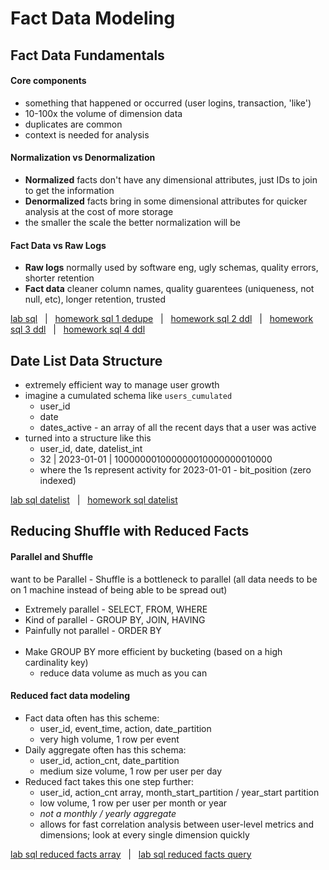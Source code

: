 # Fact Data Modeling

## Fact Data Fundamentals

#### Core components
* something that happened or occurred (user logins, transaction, 'like')
* 10-100x the volume of dimension data
* duplicates are common
* context is needed for analysis 

#### Normalization vs Denormalization
* **Normalized** facts don't have any dimensional attributes, just IDs to join to get the information
* **Denormalized** facts bring in some dimensional attributes for quicker analysis at the cost of more storage
* the smaller the scale the better normalization will be

#### Fact Data vs Raw Logs
* **Raw logs** normally used by software eng, ugly schemas, quality errors, shorter retention
* **Fact data** cleaner column names, quality guarentees (uniqueness, not null, etc), longer retention, trusted
  
[lab sql](https://github.com/memjoh/data-eng-bootcamp/blob/4051111b1a9df7af918aee3e8e5f336ece057825/week2/lab/lab1_ddl_fct_game_details.sql)  &nbsp; | &nbsp;  [homework sql 1 dedupe](https://github.com/memjoh/data-eng-bootcamp/blob/4051111b1a9df7af918aee3e8e5f336ece057825/week2/homework/game_details_dedupe.sql)   &nbsp; | &nbsp;  [homework sql 2 ddl](https://github.com/memjoh/data-eng-bootcamp/blob/4051111b1a9df7af918aee3e8e5f336ece057825/week2/homework/user_devices_cumulated_ddl.sql)     &nbsp; | &nbsp;  [homework sql 3 ddl](https://github.com/memjoh/data-eng-bootcamp/blob/4051111b1a9df7af918aee3e8e5f336ece057825/week2/homework/hosts_cumulated_ddl.sql)    &nbsp; | &nbsp;  [homework sql 4 ddl](https://github.com/memjoh/data-eng-bootcamp/blob/4051111b1a9df7af918aee3e8e5f336ece057825/week2/homework/hosts_cumulated_ddl.sql)


## Date List Data Structure

* extremely efficient way to manage user growth
* imagine a cumulated schema like `users_cumulated`
    * user_id
    * date
    * dates_active - an array of all the recent days that a user was active
* turned into a structure like this
    * user_id, date, datelist_int
    * 32 | 2023-01-01 | 100000001000000010000000010000
    * where the 1s represent activity for 2023-01-01 - bit_position (zero indexed)

[lab sql datelist](https://github.com/memjoh/data-eng-bootcamp/blob/4051111b1a9df7af918aee3e8e5f336ece057825/week2/lab/lab2_datalist_datatype_users_cumulated.sql)  &nbsp; | &nbsp;  [homework sql datelist](https://github.com/memjoh/data-eng-bootcamp/blob/4051111b1a9df7af918aee3e8e5f336ece057825/week2/homework/datelist_int.sql) 


## Reducing Shuffle with Reduced Facts

#### Parallel and Shuffle
want to be Parallel - Shuffle is a bottleneck to parallel (all data needs to be on 1 machine instead of being able to be spread out)
* Extremely parallel - SELECT, FROM, WHERE
* Kind of parallel - GROUP BY, JOIN, HAVING
* Painfully not parallel - ORDER BY
</br></br>  
* Make GROUP BY more efficient by bucketing (based on a high cardinality key)
    * reduce data volume as much as you can

#### Reduced fact data modeling
* Fact data often has this scheme:
    * user_id, event_time, action, date_partition
    * very high volume, 1 row per event
* Daily aggregate often has this schema:
    * user_id, action_cnt, date_partition
    * medium size volume, 1 row per user per day
* Reduced fact takes this one step further:
    * user_id, action_cnt array, month_start_partition / year_start partition
    * low volume, 1 row per user per month or year
    * *not a monthly / yearly aggregate*
    * allows for fast correlation analysis between user-level metrics and dimensions; look at every single dimension quickly

[lab sql reduced facts array](https://github.com/memjoh/data-eng-bootcamp/blob/4051111b1a9df7af918aee3e8e5f336ece057825/week2/lab/lab3_reduced_facts_array_metrics.sql)   &nbsp; | &nbsp;  [lab sql reduced facts query](https://github.com/memjoh/data-eng-bootcamp/blob/4051111b1a9df7af918aee3e8e5f336ece057825/week2/lab/lab3_reduced_facts_array_metrics_query.sql) 
